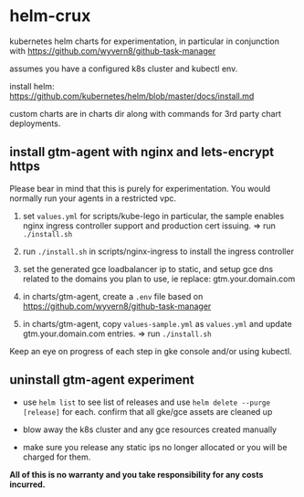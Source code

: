 # helm-crux
kubernetes helm charts for experimentation, in particular in conjunction with https://github.com/wyvern8/github-task-manager

assumes you have a configured k8s cluster and kubectl env.

install helm: https://github.com/kubernetes/helm/blob/master/docs/install.md

custom charts are in charts dir along with commands for 3rd party chart deployments.

## install gtm-agent with nginx and lets-encrypt https

Please bear in mind that this is purely for experimentation.  You would normally run your agents in a restricted vpc.

1. set `values.yml` for scripts/kube-lego in particular, the sample enables nginx ingress controller support and production cert issuing.  => run `./install.sh`

2. run `./install.sh` in scripts/nginx-ingress to install the ingress controller

3. set the generated gce loadbalancer ip to static, and setup gce dns related to the domains you plan to use, ie replace: gtm.your.domain.com

4. in charts/gtm-agent, create a `.env` file based on https://github.com/wyvern8/github-task-manager

5. in charts/gtm-agent, copy `values-sample.yml` as `values.yml` and update gtm.your.domain.com entries. => run `./install.sh`

Keep an eye on progress of each step in gke console and/or using kubectl.

## uninstall gtm-agent experiment

 - use `helm list` to see list of releases and use `helm delete --purge [release]` for each.  confirm that all gke/gce assets are cleaned up

 - blow away the k8s cluster and any gce resources created manually

 - make sure you release any static ips no longer allocated or you will be charged for them.


**All of this is no warranty and you take responsibility for any costs incurred.**

